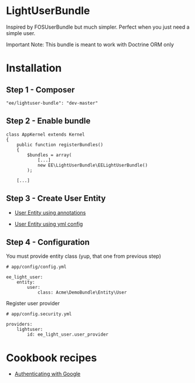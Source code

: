 LightUserBundle
=============
Inspired by FOSUserBundle but much simpler. Perfect when you just need a simple user.

Important Note: This bundle is meant to work with Doctrine ORM only


# Installation

## Step 1 - Composer

    "ee/lightuser-bundle": "dev-master"

## Step 2 - Enable bundle

    class AppKernel extends Kernel
    {
        public function registerBundles()
        {
            $bundles = array(
                [...]
                new EE\LightUserBundle\EELightUserBundle()
            );

        [...]

## Step 3 - Create User Entity

- [User Entity using annotations](./Resources/doc/3-1_user_entity_annotations.md)

- [User Entity using yml config](./Resources/doc/3-2_user_entity_yml.md)

## Step 4 - Configuration

You must provide entity class (yup, that one from previous step)

    # app/config/config.yml

    ee_light_user:
        entity:
            user:
                class: Acme\DemoBundle\Entity\User

Register user provider

    # app/config.security.yml

    providers:
        lightuser:
            id: ee_light_user.user_provider

# Cookbook recipes

- [Authenticating with Google](./Resources/doc/cookbook/authenticating_with_google.md)